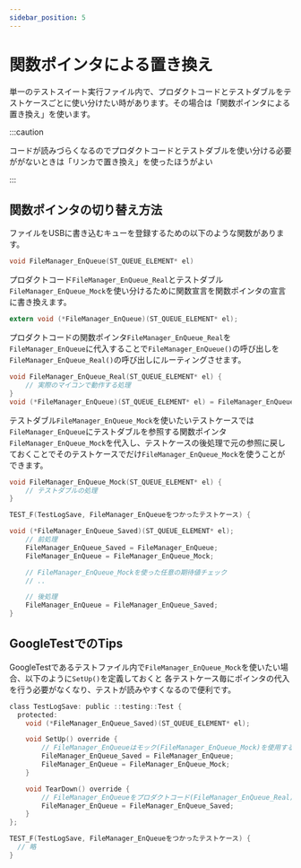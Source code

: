 ```yaml
---
sidebar_position: 5
---
```


# 関数ポインタによる置き換え

単一のテストスイート実行ファイル内で、プロダクトコードとテストダブルをテストケースごとに使い分けたい時があります。その場合は「関数ポインタによる置き換え」を使います。

:::caution

コードが読みづらくなるのでプロダクトコードとテストダブルを使い分ける必要ががないときは「リンカで置き換え」を使ったほうがよい

:::

## 関数ポインタの切り替え方法

ファイルをUSBに書き込むキューを登録するための以下のような関数があります。

```c title="関数宣言(変更前)"
void FileManager_EnQueue(ST_QUEUE_ELEMENT* el)
```

プロダクトコード`FileManager_EnQueue_Real`とテストダブル`FileManager_EnQueue_Mock`を使い分けるために関数宣言を関数ポインタの宣言に書き換えます。

```c title="関数宣言(変更後)"
extern void (*FileManager_EnQueue)(ST_QUEUE_ELEMENT* el);
```

プロダクトコードの関数ポインタ`FileManager_EnQueue_Real`を`FileManager_EnQueue`に代入することで`FileManager_EnQueue()`の呼び出しを`FileManager_EnQueue_Real()`の呼び出しにルーティングさせます。

```c title="プロダクトコード FileManager.c"
void FileManager_EnQueue_Real(ST_QUEUE_ELEMENT* el) {
    // 実際のマイコンで動作する処理
}
void (*FileManager_EnQueue)(ST_QUEUE_ELEMENT* el) = FileManager_EnQueue_Real;
```

テストダブル`FileManager_EnQueue_Mock`を使いたいテストケースでは`FileManager_EnQueue`にテストダブルを参照する関数ポインタ`FileManager_EnQueue_Mock`を代入し、テストケースの後処理で元の参照に戻しておくことでそのテストケースでだけ`FileManager_EnQueue_Mock`を使うことができます。

```c title="FileManager_EnQueueを使いたいテストケース"
void FileManager_EnQueue_Mock(ST_QUEUE_ELEMENT* el) {
    // テストダブルの処理
}

TEST_F(TestLogSave, FileManager_EnQueueをつかったテストケース) {

void (*FileManager_EnQueue_Saved)(ST_QUEUE_ELEMENT* el);
    // 前処理
    FileManager_EnQueue_Saved = FileManager_EnQueue;
    FileManager_EnQueue = FileManager_EnQueue_Mock;

    // FileManager_EnQueue_Mockを使った任意の期待値チェック
    // ..

    // 後処理
    FileManager_EnQueue = FileManager_EnQueue_Saved;
}
```

## GoogleTestでのTips

GoogleTestであるテストファイル内で`FileManager_EnQueue_Mock`を使いたい場合、以下のように`SetUp()`を定義しておくと
各テストケース毎にポインタの代入を行う必要がなくなり、テストが読みやすくなるので便利です。

```c title="テストコード テストクラス"
class TestLogSave: public ::testing::Test {
  protected:
    void (*FileManager_EnQueue_Saved)(ST_QUEUE_ELEMENT* el);

    void SetUp() override {
        // FileManager_EnQueueはモック(FileManager_EnQueue_Mock)を使用する
        FileManager_EnQueue_Saved = FileManager_EnQueue;
        FileManager_EnQueue = FileManager_EnQueue_Mock;
    }

    void TearDown() override {
        // FileManager_EnQueueをプロダクトコード(FileManager_EnQueue_Real)の参照に戻す
        FileManager_EnQueue = FileManager_EnQueue_Saved;
    }
};
```

```c title="テストコード テストケース"
TEST_F(TestLogSave, FileManager_EnQueueをつかったテストケース) {
  // 略
}
```
